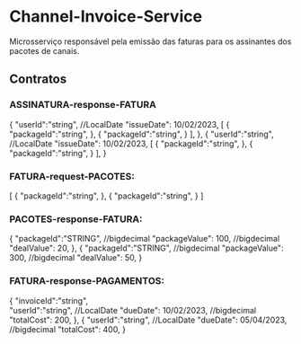 # Channel-Invoice-Service
Microsserviço responsável pela emissão das faturas para os assinantes dos pacotes de canais.

## Contratos
### ASSINATURA-response-FATURA
{
    "userId":"string",
    //LocalDate
    "issueDate": 10/02/2023,
    [
        {
            "packageId":"string",
        },
        {
            "packageId":"string",
        }
    ],
},
{
    "userId":"string",
    //LocalDate
    "issueDate": 10/02/2023,
    [
        {
            "packageId":"string",
        },
        {
            "packageId":"string",
        }
    ],
}

### FATURA-request-PACOTES:
[
    {
        "packageId":"string",
    },
    {
        "packageId":"string",
    }
]

### PACOTES-response-FATURA:
{
    "packageId":"STRING",
    //bigdecimal
    "packageValue": 100,
    //bigdecimal
    "dealValue": 20,
},
{
    "packageId":"STRING",
    //bigdecimal
    "packageValue": 300,
    //bigdecimal
    "dealValue": 50,
}

### FATURA-response-PAGAMENTOS:
{
    "invoiceId":"string",   
    "userId":"string",
    //LocalDate
    "dueDate": 10/02/2023,
    //bigdecimal
    "totalCost": 200,
},
{
    "userId":"string",
    //LocalDate
    "dueDate": 05/04/2023,
    //bigdecimal
    "totalCost": 400,
}

